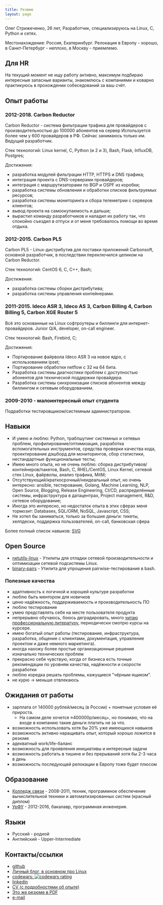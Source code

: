 ```yaml
---
title: Резюме
layout: page
---
```


Олег Стрижеченко, 26 лет, Разработчик, специализируюсь на Linux, C, Python и сетях.

Местонахождение: Россия, Екатеринбург. Релокация в Европу - хорошо, в Санкт-Петербург - неплохо, в Москву - приемлемо.

## Для HR

На текущий момент не ищу работу активно, максимум подбираю интересные запасные варианты, знакомлюсь с компаниями и коварно практикуюсь в прохождении собеседований за ваш счёт.

## Опыт работы

### 2012-2018. Carbon Reductor

Carbon Reductor - система фильтрации трафика для провайдеров с производительностью до 100000 абонентов на сервер
Используется более чем у 600 провайдеров в РФ. Сейчас занимаюсь только им. Ведущий разработчик.

Стек технологий: Linux kernel, C, Python (и 2 и 3), Bash, Flask, InfluxDB, Postgres;

Достижения:

- разработка модулей фильтрации HTTP, HTTPS и DNS трафика;
- интеграция проекта с DNS-серверами провайдеров;
- интеграция с маршрутизаторами по BGP и OSPF из коробки;
- разработка системы обновления и обработки списков фильтруемых ресурсов;
- разработка системы мониторинга и сбора телеметрии с серверов клиентов;
- вывод проекта на самоокупаемость и дальше;
- вырастил команду разработчиков и наладил их работу так, что спокойно съездил в отпуск и от меня требовалось помощи во время отдыха.

### 2012-2015. Carbon PL5

Carbon PL5 - Linux-дистрибутив для поставки приложений Carbonsoft, основной разработчик, в последствии переключился целиком на Carbon Reductor.

Стек технологий: CentOS 6, C, C++, Bash;

Достижения:

- разработка системы сборки дистрибутива;
- разработка системы управления контейнерами.

### 2011-2015. Ideco ASR 3, Ideco AS 3, Carbon Billing 4, Carbon Billing 5, Carbon XGE Router 5

Всё это основанные на Linux софтроутеры и биллинги для интернет-провайдеров. Junior Q/A, developer, on-call engineer.

Стек технологий: Bash, Firebird, C;

Достижения:

- Портирование файрвола Ideco ASR 3 на новое ядро, с использованием ipset;
- Портирование обработки netflow с 32 на 64 бита.
- Разработка системы диагностики проблем с доступностью абонентов для технической поддержки провайдера.
- Разработка системы синхронизации списков абонентов между биллингом и сетевым оборудованием.

### 2009-2010 - малоинтересный опыт студента

Подработки тестировщиком/системным администратором.

## Навыки

- И умею и люблю: Python, траблшутинг системных и сетевых проблем, профилирование/оптимизация, разработка вспомогательных инструментов, средства проверки качества кода, проектирование дэшборд для мониторингов, сбор статистики, нестандартные функциональные тесты;
- Имею много опыта, но не очень люблю: сборка дистрибутивов/контейнеров/пакетов, Bash, C, RHEL/CentOS, Linux Kernel, сетевой стек Linux, файрволы, анализ трафика, MitM;
- Отсутствующий/краткосрочный/неидеальный опыт, но очень интересно: ansible, тестирование, Golang, Machine Learning, NLP, Open Source, Blogging, Release Engineering, CI/CD, распределённые системы, инфраструктура в датацентрах, Project management, R&D, сетевое оборудование;
- Иногда это интересно, но недостаток опыта в этих сферах меня тормозит: Databases, SQL/ORM, NoSQL, Javascript, CSS;
- Не хотел бы заниматься, только за большие деньги: тикеты, хелпдески, поддержка пользователей, on-call, банковская сфера

Более полный список навыков: [SVG](/images/my-skills.svg)

## Open Source

- [netutils-linux](https://github.com/strizhechenko/netutils-linux) - Утилиты для отладки сетевой производительности и оптимизации сетевой подсистемы Linux.
- [binary-pairs](https://github.com/strizhechenko/binary-pairs) - Утилита для упрощения pairwise-тестирования в bash.

### Полезные качества

- адаптивность к логичной и хорошей культуре разработки
- люблю быть ментором для новичков
- ценю надёжность, поддерживаемость и производительность ПО
- люблю тестирование
- умею представлять себя на месте пользователя продукта
- непрерывно обучаюсь, боюсь деградировать, много [читаю профессиональную литературу](https://strizhechenko.github.io/posts/2017-06-30/programming-books.markdown), периодически смотрю курсы на курсере.
- имею богатый опыт работы (тестирование, инфраструктура, разработка, общение с клиентами, документация, управление проектом и даже немного маркетинга).
- иногда нахожу более простые организационные решения изначально технических проблем
- прекрасно себя чувствую, когда от бизнеса есть точные рекомендации по уровням качества, надёжности и скорости разработки
- люблю изредка решать проблемы, кажущиеся "чёрным ящиком".
- не курю -> меньше отвлекаюсь

## Ожидания от работы

- зарплата от 140000 рублей/месяц (в России) + понятные условия её прироста.
	- На самом деле хочется ≈400000р/месяц+, но понимаю, что на входе в компанию такие деньги платить не за что.
- возможность использовать хотя бы 20% уже имеющихся навыков
- возможность активно наращивать опыт, который хорошо ложится в резюме
- адекватный work/life-баланс
- возможность для проявления инициативы и интересные задачи
- возможность работать в тишине и без прерываний хотя бы 2-3 часа в день
- возможность последующей релокации в Европу тоже будет плюсом

## Образование

- [Колледж связи](http://uisi.ru/) - 2008-2011, техник, программное обеспечение вычислительной техники и автоматизированных систем (красный диплом)
- [УрФУ](http://urfu.ru/) - 2012-2016, бакалавр, программная инженерия.

## Языки

- Русский - родной
- Английский - Upper-Intermediate

## Контакты/ссылки

- [github](https://github.com/strizhechenko)
- [Личный блог, в основном про Linux](http://strizhechenko.github.io)
- [codewars: ![codewars rating](https://www.codewars.com/users/strizhechenko/badges/micro)](https://www.codewars.com/users/strizhechenko)
- [linkedin](https://linkedin.com/in/strizhechenko)
- [CV (с подробностями об опыте)](https://strizhechenko.github.io/en/ru_cv)
- [Это же резюме в PDF](https://strizhechenko.github.io/share/ru_resume.pdf)
- [e-mail](mailto:oleg.strizhechenko+github@gmail.com)
